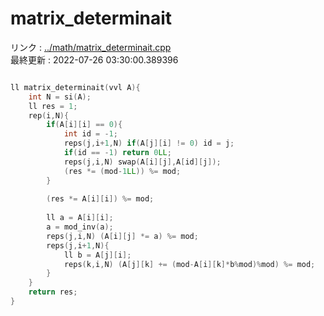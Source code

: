 # matrix_determinait
リンク : [../math/matrix_determinait.cpp](../math/matrix_determinait.cpp)    
最終更新 : 2022-07-26 03:30:00.389396

```cpp

ll matrix_determinait(vvl A){
    int N = si(A);
    ll res = 1;
    rep(i,N){
        if(A[i][i] == 0){
            int id = -1;
            reps(j,i+1,N) if(A[j][i] != 0) id = j;
            if(id == -1) return 0LL;
            reps(j,i,N) swap(A[i][j],A[id][j]);
            (res *= (mod-1LL)) %= mod;
        }
        
        (res *= A[i][i]) %= mod;
        
        ll a = A[i][i];
        a = mod_inv(a);
        reps(j,i,N) (A[i][j] *= a) %= mod;
        reps(j,i+1,N){
            ll b = A[j][i];
            reps(k,i,N) (A[j][k] += (mod-A[i][k]*b%mod)%mod) %= mod;
        }
    }
    return res;
}
```